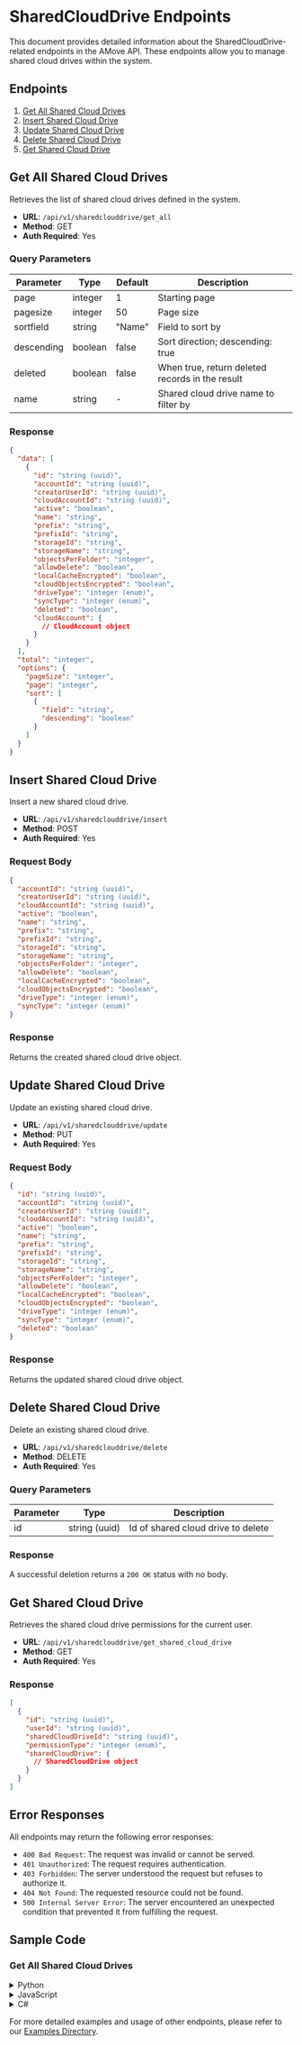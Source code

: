 # SharedCloudDrive Endpoints

This document provides detailed information about the SharedCloudDrive-related endpoints in the AMove API. These endpoints allow you to manage shared cloud drives within the system.

## Endpoints

1. [Get All Shared Cloud Drives](#get-all-shared-cloud-drives)
2. [Insert Shared Cloud Drive](#insert-shared-cloud-drive)
3. [Update Shared Cloud Drive](#update-shared-cloud-drive)
4. [Delete Shared Cloud Drive](#delete-shared-cloud-drive)
5. [Get Shared Cloud Drive](#get-shared-cloud-drive)

## Get All Shared Cloud Drives

Retrieves the list of shared cloud drives defined in the system.

- **URL**: `/api/v1/sharedclouddrive/get_all`
- **Method**: GET
- **Auth Required**: Yes

### Query Parameters

| Parameter | Type | Default | Description |
|-----------|------|---------|-------------|
| page | integer | 1 | Starting page |
| pagesize | integer | 50 | Page size |
| sortfield | string | "Name" | Field to sort by |
| descending | boolean | false | Sort direction; descending: true |
| deleted | boolean | false | When true, return deleted records in the result |
| name | string | - | Shared cloud drive name to filter by |

### Response

```json
{
  "data": [
    {
      "id": "string (uuid)",
      "accountId": "string (uuid)",
      "creatorUserId": "string (uuid)",
      "cloudAccountId": "string (uuid)",
      "active": "boolean",
      "name": "string",
      "prefix": "string",
      "prefixId": "string",
      "storageId": "string",
      "storageName": "string",
      "objectsPerFolder": "integer",
      "allowDelete": "boolean",
      "localCacheEncrypted": "boolean",
      "cloudObjectsEncrypted": "boolean",
      "driveType": "integer (enum)",
      "syncType": "integer (enum)",
      "deleted": "boolean",
      "cloudAccount": {
        // CloudAccount object
      }
    }
  ],
  "total": "integer",
  "options": {
    "pageSize": "integer",
    "page": "integer",
    "sort": [
      {
        "field": "string",
        "descending": "boolean"
      }
    ]
  }
}
```

## Insert Shared Cloud Drive

Insert a new shared cloud drive.

- **URL**: `/api/v1/sharedclouddrive/insert`
- **Method**: POST
- **Auth Required**: Yes

### Request Body

```json
{
  "accountId": "string (uuid)",
  "creatorUserId": "string (uuid)",
  "cloudAccountId": "string (uuid)",
  "active": "boolean",
  "name": "string",
  "prefix": "string",
  "prefixId": "string",
  "storageId": "string",
  "storageName": "string",
  "objectsPerFolder": "integer",
  "allowDelete": "boolean",
  "localCacheEncrypted": "boolean",
  "cloudObjectsEncrypted": "boolean",
  "driveType": "integer (enum)",
  "syncType": "integer (enum)"
}
```

### Response

Returns the created shared cloud drive object.

## Update Shared Cloud Drive

Update an existing shared cloud drive.

- **URL**: `/api/v1/sharedclouddrive/update`
- **Method**: PUT
- **Auth Required**: Yes

### Request Body

```json
{
  "id": "string (uuid)",
  "accountId": "string (uuid)",
  "creatorUserId": "string (uuid)",
  "cloudAccountId": "string (uuid)",
  "active": "boolean",
  "name": "string",
  "prefix": "string",
  "prefixId": "string",
  "storageId": "string",
  "storageName": "string",
  "objectsPerFolder": "integer",
  "allowDelete": "boolean",
  "localCacheEncrypted": "boolean",
  "cloudObjectsEncrypted": "boolean",
  "driveType": "integer (enum)",
  "syncType": "integer (enum)",
  "deleted": "boolean"
}
```

### Response

Returns the updated shared cloud drive object.

## Delete Shared Cloud Drive

Delete an existing shared cloud drive.

- **URL**: `/api/v1/sharedclouddrive/delete`
- **Method**: DELETE
- **Auth Required**: Yes

### Query Parameters

| Parameter | Type | Description |
|-----------|------|-------------|
| id | string (uuid) | Id of shared cloud drive to delete |

### Response

A successful deletion returns a `200 OK` status with no body.

## Get Shared Cloud Drive

Retrieves the shared cloud drive permissions for the current user.

- **URL**: `/api/v1/sharedclouddrive/get_shared_cloud_drive`
- **Method**: GET
- **Auth Required**: Yes

### Response

```json
[
  {
    "id": "string (uuid)",
    "userId": "string (uuid)",
    "sharedCloudDriveId": "string (uuid)",
    "permissionType": "integer (enum)",
    "sharedCloudDrive": {
      // SharedCloudDrive object
    }
  }
]
```

## Error Responses

All endpoints may return the following error responses:

- `400 Bad Request`: The request was invalid or cannot be served.
- `401 Unauthorized`: The request requires authentication.
- `403 Forbidden`: The server understood the request but refuses to authorize it.
- `404 Not Found`: The requested resource could not be found.
- `500 Internal Server Error`: The server encountered an unexpected condition that prevented it from fulfilling the request.

## Sample Code

### Get All Shared Cloud Drives

<details>
<summary>Python</summary>

```python
import requests

url = "https://api.amove.com/api/v1/sharedclouddrive/get_all"
headers = {
    "Authorization": "Bearer YOUR_TOKEN_HERE"
}
params = {
    "page": 1,
    "pagesize": 10,
    "sortfield": "Name",
    "descending": False
}

response = requests.get(url, headers=headers, params=params)

if response.status_code == 200:
    shared_drives = response.json()
    for drive in shared_drives['data']:
        print(f"Shared Drive: {drive['name']}, Active: {drive['active']}")
else:
    print(f"Error: {response.status_code}")
    print(response.text)
```

</details>

<details>
<summary>JavaScript</summary>

```javascript
fetch('https://api.amove.com/api/v1/sharedclouddrive/get_all?page=1&pagesize=10&sortfield=Name&descending=false', {
  method: 'GET',
  headers: {
    'Authorization': 'Bearer YOUR_TOKEN_HERE'
  }
})
.then(response => {
  if (!response.ok) {
    throw new Error(`HTTP error! status: ${response.status}`);
  }
  return response.json();
})
.then(data => {
  data.data.forEach(drive => {
    console.log(`Shared Drive: ${drive.name}, Active: ${drive.active}`);
  });
})
.catch(error => {
  console.error('Error:', error);
});
```

</details>

<details>
<summary>C#</summary>

```csharp
using System;
using System.Net.Http;
using System.Net.Http.Headers;
using System.Threading.Tasks;
using Newtonsoft.Json.Linq;

class Program
{
    static async Task Main(string[] args)
    {
        using (var client = new HttpClient())
        {
            client.BaseAddress = new Uri("https://api.amove.com/");
            client.DefaultRequestHeaders.Authorization = new AuthenticationHeaderValue("Bearer", "YOUR_TOKEN_HERE");

            var response = await client.GetAsync("api/v1/sharedclouddrive/get_all?page=1&pagesize=10&sortfield=Name&descending=false");

            if (response.IsSuccessStatusCode)
            {
                var content = await response.Content.ReadAsStringAsync();
                var sharedDrives = JObject.Parse(content);
                foreach (var drive in sharedDrives["data"])
                {
                    Console.WriteLine($"Shared Drive: {drive["name"]}, Active: {drive["active"]}");
                }
            }
            else
            {
                Console.WriteLine($"Error: {response.StatusCode}");
            }
        }
    }
}
```

</details>

For more detailed examples and usage of other endpoints, please refer to our [Examples Directory](examples/README.md).


